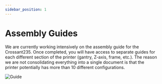 ```yaml
---
sidebar_position: 1
---
```


# Assembly Guides
We are currently working intensively on the assembly guide for the Crossant235. Once completed, you will have access to separate guides for each different section of the printer (gantry, Z-axis, frame, etc.). The reason we are not consolidating everything into a single document is that the printer potentially has more than 10 different configurations.

![Guide](../../../../static/img/assembly_guide.png)